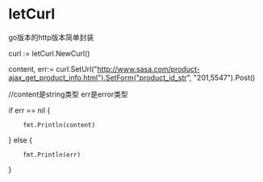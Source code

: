 # letCurl
go版本的http版本简单封装


curl := letCurl.NewCurl()


content, err:= curl.SetUrl("http://www.sasa.com/product-ajax_get_product_info.html").SetForm("product_id_str", "201,5547").Post()


//content是string类型  err是error类型


if err == nil {


		fmt.Println(content)
		
		
} else {


		fmt.Println(err)
		
		
}
